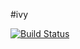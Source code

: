 #ivy

[![Build Status](https://travis-ci.org/ibrohimislam/ivy.svg?branch=master)](https://travis-ci.org/ibrohimislam/ivy)

